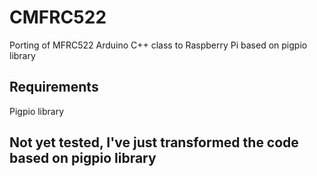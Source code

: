 # CMFRC522
Porting of MFRC522 Arduino C++ class to Raspberry Pi based on pigpio library

## Requirements
Pigpio library

## Not yet tested, I've just transformed the code based on pigpio library
